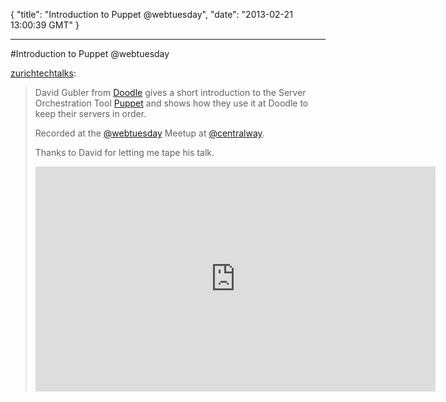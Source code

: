 {
  "title": "Introduction to Puppet @webtuesday",
  "date": "2013-02-21 13:00:39 GMT"
}

---

#Introduction to Puppet @webtuesday
<p><a class="tumblr_blog" href="http://zurichtechtalks.ch/post/43631525717/introduction-to-puppet-webtuesday">zurichtechtalks</a>:</p>

<blockquote>
<p>David Gubler from <a href="http://doodle.com/">Doodle</a> gives a short introduction to the Server Orchestration Tool <a href="http://puppetlabs.com/puppet/what-is-puppet/">Puppet</a> and shows how they use it at Doodle to keep their servers in order.</p>
<p>Recorded at the <a href="https://twitter.com/webtuesday">@webtuesday</a> Meetup at <a href="https://twitter.com/centralway">@centralway</a>.</p>
<p>Thanks to David for letting me tape his talk.</p>
<div><iframe frameborder="0" height="360" src="http://www.youtube.com/embed/tg0uqt90UtY" width="640"></iframe></div>
</blockquote>